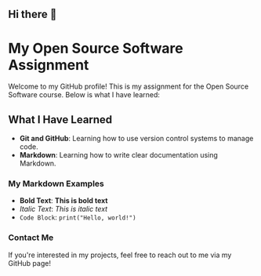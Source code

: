 ## Hi there 👋
# My Open Source Software Assignment

Welcome to my GitHub profile! This is my assignment for the Open Source Software course. Below is what I have learned:

## What I Have Learned
- **Git and GitHub**: Learning how to use version control systems to manage code.
- **Markdown**: Learning how to write clear documentation using Markdown.

### My Markdown Examples
- **Bold Text**: **This is bold text**
- *Italic Text*: *This is italic text*
- `Code Block`: `print("Hello, world!")`

### Contact Me
If you're interested in my projects, feel free to reach out to me via my GitHub page!